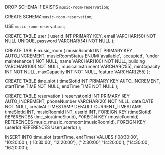 DROP SCHEMA IF EXISTS `music-room-reservation`;

CREATE SCHEMA `music-room-reservation`;

USE `music-room-reservation`;

CREATE TABLE user (
    userId INT PRIMARY KEY,
    email VARCHAR(50) NOT NULL UNIQUE,
    password VARCHAR(64) NOT NULL
);

CREATE TABLE music_room (
    musicRoomId INT PRIMARY KEY AUTO_INCREMENT,
    musicRoomStatus ENUM('available', 'occupied', 'under maintenance') NOT NULL,
    name VARCHAR(100) NOT NULL,
    building VARCHAR(100) NOT NULL,
    musicalInstrument VARCHAR(255),
	minCapacity INT NOT NULL,
    maxCapacity INT NOT NULL,
    feature VARCHAR(255)
);

CREATE TABLE time_slot (
    timeSlotId INT PRIMARY KEY AUTO_INCREMENT,
    startTime TIME NOT NULL,
    endTime TIME NOT NULL
);

CREATE TABLE reservation (
    reservationId INT PRIMARY KEY AUTO_INCREMENT,
    phoneNumber VARCHAR(20) NOT NULL,
    date DATE NOT NULL,
    createAt TIMESTAMP DEFAULT CURRENT_TIMESTAMP,
    timeSlotId INT,
    musicRoomId INT,
    userId INT,
    FOREIGN KEY (timeSlotId) REFERENCES time_slot(timeSlotId),
    FOREIGN KEY (musicRoomId) REFERENCES music_rmusic_roomoom(musicRoomId),
    FOREIGN KEY (userId) REFERENCES User(userId)
);

INSERT INTO time_slot (startTime, endTime) VALUES
('08:30:00', '10:20:00'),
('10:30:00', '12:20:00'),
('12:30:00', '14:20:00'),
('14:30:00', '16:20:00');
